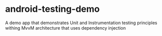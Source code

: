 # android-testing-demo
A demo app that demonstrates Unit and Instrumentation testing principles withing MvvM architecture that uses dependency injection
